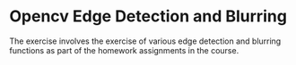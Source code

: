 # Opencv Edge Detection and Blurring

The exercise involves the exercise of various edge detection and blurring functions as part of 
the homework assignments in the course.


